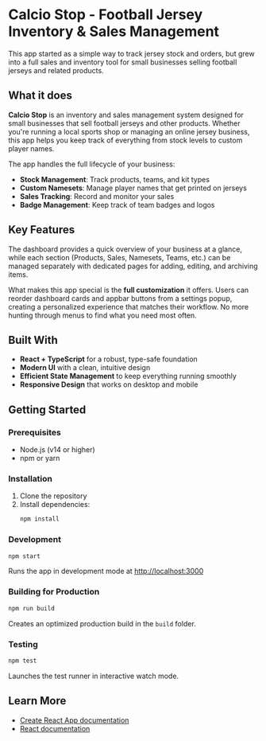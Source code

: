 # Calcio Stop - Football Jersey Inventory & Sales Management

This app started as a simple way to track jersey stock and orders, but grew into a full sales and inventory tool for small businesses selling football jerseys and related products.

## What it does

**Calcio Stop** is an inventory and sales management system designed for small businesses that sell football jerseys and other products. Whether you're running a local sports shop or managing an online jersey business, this app helps you keep track of everything from stock levels to custom player names.

The app handles the full lifecycle of your business:

- **Stock Management**: Track products, teams, and kit types
- **Custom Namesets**: Manage player names that get printed on jerseys
- **Sales Tracking**: Record and monitor your sales
- **Badge Management**: Keep track of team badges and logos

## Key Features

The dashboard provides a quick overview of your business at a glance, while each section (Products, Sales, Namesets, Teams, etc.) can be managed separately with dedicated pages for adding, editing, and archiving items.

What makes this app special is the **full customization** it offers. Users can reorder dashboard cards and appbar buttons from a settings popup, creating a personalized experience that matches their workflow. No more hunting through menus to find what you need most often.

## Built With

- **React + TypeScript** for a robust, type-safe foundation
- **Modern UI** with a clean, intuitive design
- **Efficient State Management** to keep everything running smoothly
- **Responsive Design** that works on desktop and mobile

## Getting Started

### Prerequisites

- Node.js (v14 or higher)
- npm or yarn

### Installation

1. Clone the repository
2. Install dependencies:
   ```bash
   npm install
   ```

### Development

```bash
npm start
```

Runs the app in development mode at [http://localhost:3000](http://localhost:3000)

### Building for Production

```bash
npm run build
```

Creates an optimized production build in the `build` folder.

### Testing

```bash
npm test
```

Launches the test runner in interactive watch mode.

## Learn More

- [Create React App documentation](https://facebook.github.io/create-react-app/docs/getting-started)
- [React documentation](https://reactjs.org/)
